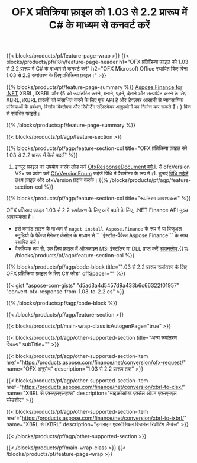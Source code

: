﻿---
title: OFX प्रतिक्रिया फ़ाइल को 1.03 से 2.2 प्रारूप में C# के माध्यम से कनवर्ट करें
description: 1.03 से 2.2 C# रूपांतरण के लिए OFX अनुरोध फ़ाइल के लिए नमूना कोड। .NET आधारित एप्लिकेशन में API बैच OFX अनुरोध रूपांतरण के लिए उदाहरण कोड का उपयोग करें। 
url: /hi/net/conversion/ofx-response/
family: finance
platformtag: net
feature: conversion
informat: OFX Response 1.03
outformat: OFX Response 2.2
otherformats: OFX Response
---
{{< blocks/products/pf/feature-page-wrap >}}
{{< blocks/products/pf/i18n/feature-page-header h1="OFX प्रतिक्रिया फ़ाइल को 1.03 से 2.2 प्रारूप में C# के माध्यम से कनवर्ट करें" h2="OFX Microsoft Office स्थापित किए बिना 1.03 से 2.2 रूपांतरण के लिए प्रतिक्रिया फ़ाइल।" >}}

{{% blocks/products/pf/feature-page-summary %}}
[Aspose.Finance for .NET](https://products.aspose.com/finance/net/) XBRL, iXBRL और {5 को रूपांतरित करने, बनाने, पढ़ने, देखने और सत्यापित करने के लिए XBRL, iXBRL प्रारूपों को संसाधित करने के लिए एक API है और डेवलपर आसानी से व्यावसायिक प्रक्रियाओं के प्रबंधन, वित्तीय विश्लेषण और रिपोर्टिंग सॉफ़्टवेयर अनुप्रयोगों का निर्माण कर सकते हैं। } वित्त से संबंधित फाइलें। 

{{% /blocks/products/pf/feature-page-summary %}}

{{< blocks/products/pf/agp/feature-section >}}

{{% blocks/products/pf/agp/feature-section-col title="OFX प्रतिक्रिया फ़ाइल को 1.03 से 2.2 प्रारूप में कैसे बदलें" %}}
1. इनपुट फ़ाइल का उपयोग करके लोड करें [OfxResponseDocument वर्ग](https://apireference.aspose.com/finance/net/aspose.finance.ofx/ofxresponsedocument).1. से ofxVersion V2x का प्रयोग करें [OfxVersionEnum](https://apireference.aspose.com/finance/net/aspose.finance.ofx/ofxversionenum) सहेजें विधि में पैरामीटर के रूप में।1. बुलाएं [विधि सहेजें](https://apireference.aspose.com/finance/net/aspose.finance.ofx/ofxresponsedocument/methods/save) लक्ष्य फ़ाइल और ofxVersion प्रदान करके।
{{% /blocks/products/pf/agp/feature-section-col %}}

{{% blocks/products/pf/agp/feature-section-col title="रूपांतरण आवश्यकता" %}}

OFX प्रतिसाद फ़ाइल 1.03 से 2.2 रूपांतरण के लिए आगे बढ़ने के लिए, .NET Finance API मुख्य आवश्यकता है।
- इसे कमांड लाइन के माध्यम से ```nuget install Aspose.Finance``` के रूप में या विजुअल स्टूडियो के पैकेज मैनेजर कंसोल के माध्यम से `` `इंस्टॉल-पैकेज Aspose.Finance``` के साथ स्थापित करें।
- वैकल्पिक रूप से, एक ज़िप फ़ाइल में ऑफ़लाइन MSI इंस्टॉलर या DLL प्राप्त करें [डाउनलोड](https://downloads.aspose.com/finance/net).{{% /blocks/products/pf/agp/feature-section-col %}}

{{% blocks/products/pf/agp/code-block title="1.03 से 2.2 प्रारूप रूपांतरण के लिए OFX प्रतिक्रिया फ़ाइल के लिए C# कोड" offSpacer="" %}}

{{< gist "aspose-com-gists" "d5ad3a4d5457d9a433b6c66322f01957" "convert-ofx-response-from-1.03-to-2.2.cs" >}}

{{% /blocks/products/pf/agp/code-block %}}

{{< /blocks/products/pf/agp/feature-section >}}

{{< blocks/products/pf/main-wrap-class isAutogenPage="true" >}}

{{< blocks/products/pf/agp/other-supported-section title="अन्य रूपांतरण विकल्प" subTitle="" >}}

{{< blocks/products/pf/agp/other-supported-section-item href="https://products.aspose.com/finance/net/conversion/ofx-request/" name="OFX अनुरोध" description="1.03 से 2.2 प्रारूप तक" >}}

{{< blocks/products/pf/agp/other-supported-section-item href="https://products.aspose.com/finance/net/conversion/xbrl-to-xlsx/" name="XBRL से एक्सएलएसएक्स" description="माइक्रोसॉफ्ट एक्सेल ओपन एक्सएमएल स्प्रेडशीट" >}}

{{< blocks/products/pf/agp/other-supported-section-item href="https://products.aspose.com/finance/net/conversion/xbrl-to-ixbrl/" name="XBRL से iXBRL" description="इनलाइन एक्स्टेंसिबल बिजनेस रिपोर्टिंग लैंग्वेज" >}}

{{< /blocks/products/pf/agp/other-supported-section >}}

{{< /blocks/products/pf/main-wrap-class >}}
{{< /blocks/products/pf/feature-page-wrap >}}